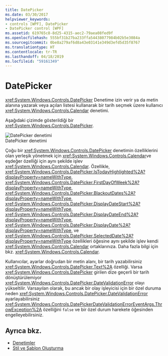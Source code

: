 ```yaml
---
title: DatePicker
ms.date: 03/30/2017
helpviewer_keywords:
- controls [WPF], DatePicker
- DatePicker control [WPF]
ms.assetid: 619765c8-8d25-4315-aec2-79aea08fed9f
ms.openlocfilehash: 555bf31b27ba233ffa54438077984b02b5e3084a
ms.sourcegitcommit: 0be8a279af6d8a43e03141e349d3efd5d35f8767
ms.translationtype: HT
ms.contentlocale: tr-TR
ms.lasthandoff: 04/18/2019
ms.locfileid: "59161349"
---
```

# <a name="datepicker"></a>DatePicker
<xref:System.Windows.Controls.DatePicker> Denetime izin verir ya da metin alanına yazarak veya açılan listesi kullanarak bir tarih seçmek üzere kullanıcı <xref:System.Windows.Controls.Calendar> denetimi.  
  
 Aşağıdaki çizimde gösterildiği bir <xref:System.Windows.Controls.DatePicker>.  
  
 ![DatePicker denetimi](./media/ndp-datepicker.png "NDP_DatePicker")  
DatePicker denetimi  
  
 Çoğu bir <xref:System.Windows.Controls.DatePicker> denetimin özelliklerini olan yerleşik yönetmek için <xref:System.Windows.Controls.Calendar>ve eşdeğer özelliği için aynı şekilde işlev <xref:System.Windows.Controls.Calendar>. Özellikle, <xref:System.Windows.Controls.DatePicker.IsTodayHighlighted%2A?displayProperty=nameWithType>, <xref:System.Windows.Controls.DatePicker.FirstDayOfWeek%2A?displayProperty=nameWithType>, <xref:System.Windows.Controls.DatePicker.BlackoutDates%2A?displayProperty=nameWithType>, <xref:System.Windows.Controls.DatePicker.DisplayDateStart%2A?displayProperty=nameWithType>, <xref:System.Windows.Controls.DatePicker.DisplayDateEnd%2A?displayProperty=nameWithType>, <xref:System.Windows.Controls.DatePicker.DisplayDate%2A?displayProperty=nameWithType>, ve <xref:System.Windows.Controls.DatePicker.SelectedDate%2A?displayProperty=nameWithType> özellikleri öğesine aynı şekilde işlev kendi <xref:System.Windows.Controls.Calendar> ortaklarınıza. Daha fazla bilgi için bkz. <xref:System.Windows.Controls.Calendar>.  
  
 Kullanıcılar, ayarlar doğrudan bir metin alanı, bir tarih yazabilirsiniz <xref:System.Windows.Controls.DatePicker.Text%2A> özelliği. Varsa <xref:System.Windows.Controls.DatePicker> girilen dize geçerli bir tarih dönüştürülemiyor <xref:System.Windows.Controls.DatePicker.DateValidationError> olayı yükseltilir. Varsayılan olarak, bu ancak bir olay işleyicisi için bir özel duruma neden <xref:System.Windows.Controls.DatePicker.DateValidationError> ayarlayabilirsiniz <xref:System.Windows.Controls.DatePickerDateValidationErrorEventArgs.ThrowException%2A> özelliğini `false` ve bir özel durum harekete öğesinden engelleyebilirsiniz.  
  
## <a name="see-also"></a>Ayrıca bkz.

- [Denetimler](index.md)
- [Stil ve Şablon Oluşturma](styling-and-templating.md)
